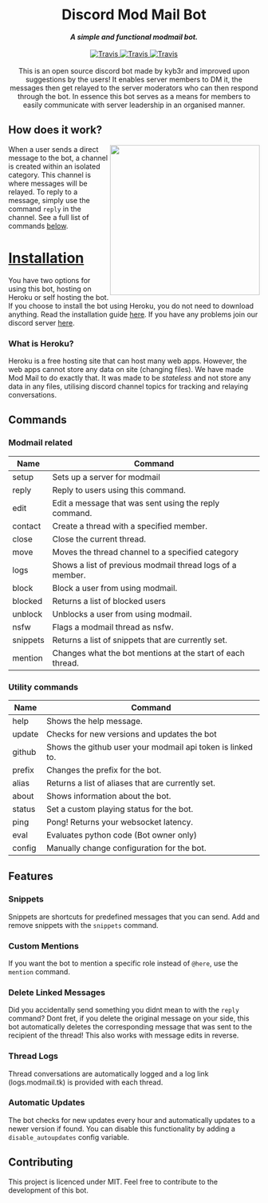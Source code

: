 <h1 align="center">Discord Mod Mail Bot</h1>

<div align="center">
    <strong><i>A simple and functional modmail bot.</i></strong>
    <br>
    <br>

<a href="">
  <img src="https://img.shields.io/badge/build-passing-7289DA.svg?style=for-the-badge" alt="Travis" />
</a>

<a href="">
  <img src="https://img.shields.io/badge/python-3.7-7289DA.svg?style=for-the-badge" alt="Travis" />
</a>

<a href="https://github.com/kyb3r/modmail/blob/master/LICENSE">
  <img src="https://img.shields.io/github/license/kyb3r/modmail.svg?style=for-the-badge&colorB=7289DA" alt="Travis" />
</a>

</div>
<br>
<div align="center">
    This is an open source discord bot made by kyb3r and improved upon suggestions by the users! It enables server members to DM it, the messages then get relayed to the server moderators who can then respond through the bot. In essence this bot serves as a means for members to easily communicate with server leadership in an organised manner.

</div>

## How does it work?


<img src='https://i.imgur.com/MtLC8RU.png' align='right' height=300>

When a user sends a direct message to the bot, a channel is created within an isolated category. This channel is where messages will be relayed. To reply to a message, simply use the command `reply` in the channel. See a full list of commands [below](#commands).


<h1 align="left"><a href="https://github.com/kyb3r/modmail/wiki/Installation">Installation</a></h1>

You have two options for using this bot, hosting on Heroku or self hosting the bot. If you choose to install the bot using Heroku, you do not need to download anything. Read the installation guide [here](https://github.com/kyb3r/modmail/wiki/Installation). If you have any problems join our discord server [here](https://discord.gg/etJNHCQ).

### What is Heroku?
Heroku is a free hosting site that can host many web apps. However, the web apps cannot store any data on site (changing files). We have made Mod Mail to do exactly that. It was made to be *stateless* and not store any data in any files, utilising discord channel topics for tracking and relaying conversations.

## Commands

### Modmail related 

| Name     | Command                                                    |
|----------|------------------------------------------------------------|
| setup    | Sets up a server for modmail                               |
| reply    | Reply to users using this command.                         |
| edit     | Edit a message that was sent using the reply command.      |
| contact  | Create a thread with a specified member.                   |
| close    | Close the current thread.                                  |
| move     | Moves the thread channel to a specified category           |
| logs     | Shows a list of previous modmail thread logs of a member.  |
| block    | Block a user from using modmail.                           |
| blocked  | Returns a list of blocked users                            |
| unblock  | Unblocks a user from using modmail.                        |
| nsfw     | Flags a modmail thread as nsfw.                            |
| snippets | Returns a list of snippets that are currently set.         |
| mention  | Changes what the bot mentions at the start of each thread. |

### Utility commands
| Name     | Command                                                    |
|----------|------------------------------------------------------------|
| help     | Shows the help message.                                    |
| update   | Checks for new versions and updates the bot                |
| github   | Shows the github user your modmail api token is linked to. |
| prefix   | Changes the prefix for the bot.                            |
| alias    | Returns a list of aliases that are currently set.          |
| about    | Shows information about the bot.                           |
| status   | Set a custom playing status for the bot.                   |
| ping     | Pong! Returns your websocket latency.                      |
| eval     | Evaluates python code (Bot owner only)                     |
| config   | Manually change configuration for the bot.                 |

## Features

### Snippets
Snippets are shortcuts for predefined messages that you can send. Add and remove snippets with the `snippets` command.

### Custom Mentions
If you want the bot to mention a specific role instead of `@here`, use the `mention` command.

### Delete Linked Messages
Did you accidentally send something you didnt mean to with the `reply` command? Dont fret, if you delete the original message on your side, this bot automatically deletes the corresponding message that was sent to the recipient of the thread! This also works with message edits in reverse.

### Thread Logs
Thread conversations are automatically logged and a log link (logs.modmail.tk) is provided with each thread.

### Automatic Updates
The bot checks for new updates every hour and automatically updates to a newer version if found. You can disable this functionality by adding a `disable_autoupdates` config variable.

## Contributing
This project is licenced under MIT. Feel free to contribute to the development of this bot.
